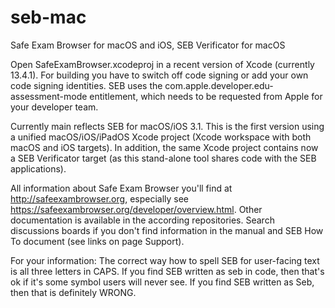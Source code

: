 # seb-mac
Safe Exam Browser for macOS and iOS,
SEB Verificator for macOS

Open SafeExamBrowser.xcodeproj in a recent version of Xcode (currently 13.4.1). For building you have to switch off code signing or add your own code signing identities. SEB uses the com.apple.developer.edu-assessment-mode entitlement, which needs to be requested from Apple for your developer team.

Currently main reflects SEB for macOS/iOS 3.1. This is the first version using a unified macOS/iOS/iPadOS Xcode project (Xcode workspace with both macOS and iOS targets). In addition, the same Xcode project contains now a SEB Verificator target (as this stand-alone tool shares code with the SEB applications).

All information about Safe Exam Browser you'll find at http://safeexambrowser.org, especially see https://safeexambrowser.org/developer/overview.html. Other documentation is available in the according repositories. Search discussions boards if you don't find  information in the manual and SEB How To document (see links on page Support).

For your information: The correct way how to spell SEB for user-facing text is all three letters in CAPS. If you find SEB written as seb in code, then that's ok if it's some symbol users will never see. If you find SEB written as Seb, then that is definitely WRONG.
